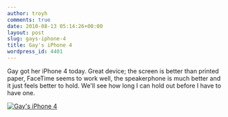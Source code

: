 ```yaml
---
author: troyh
comments: true
date: 2010-08-13 05:14:26+00:00
layout: post
slug: gays-iphone-4
title: Gay's iPhone 4
wordpress_id: 4401
---
```


Gay got her iPhone 4 today. Great device; the screen is better than printed paper, FaceTime seems to work well, the speakerphone is much better and it just feels better to hold. We'll see how long I can hold out before I have to have one.

[![Gay's iPhone 4](http://farm5.static.flickr.com/4117/4886755709_cf6bfd63ba.jpg)](http://www.flickr.com/photos/troyh/4886755709/)
